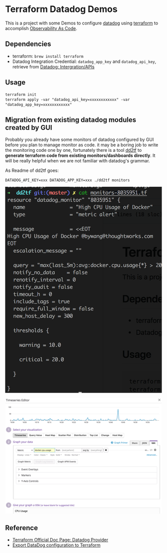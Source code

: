 # Terraform Datadog Demos

This is a project with some Demos to configure [datadog](https://www.datadoghq.com) using [terraform](https://www.terraform.io/) to accomplish [Observability As Code](https://www.thoughtworks.com/radar/techniques/observability-as-code).

## Dependencies

- terraform: `brew install terraform`
- Datadog Integration Credential: `datadog_app_key` and `datadog_api_key`, retrieve from [Datadog: Intergration/APIs](https://app.datadoghq.com/account/settings#api)

## Usage

```
terraform init
terraform apply -var "datadog_api_key=xxxxxxxxxxxx" -var "datadog_app_key=xxxxxxxxxxxx"
```

## Migration from existing datadog modules created by GUI
Probably you already have some monitors of datadog configured by GUI before you plan to manage monitor as code.  it may be a boring job to write the monitoring code one by one, fortunately there is a tool [dd2tf](https://github.com/amnk/dd2tf) to **generate terraform code from existing monitors/dashboards directly**. It will be really helpful when we are not familiar with datadog's grammar.

As Readme of dd2tf goes:

```
DATADOG_API_KEY=xxx DATADOG_APP_KEY=xxx ./dd2tf monitors
```
![Generate terraform code from existing monitor](./docs/1.png)

![Monitor generated by terraform](./docs/2.png)

## Reference

- [Terraform Official Doc Page: Datadog Provider ](https://www.terraform.io/docs/providers/datadog/index.html)
- [Export DataDog configuration to Terraform](https://github.com/amnk/dd2tf)
